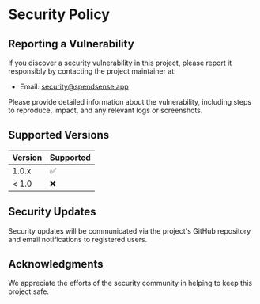 # Security Policy

## Reporting a Vulnerability

If you discover a security vulnerability in this project, please report it responsibly by contacting the project maintainer at:

- Email: security@spendsense.app

Please provide detailed information about the vulnerability, including steps to reproduce, impact, and any relevant logs or screenshots.

## Supported Versions

| Version | Supported          |
| ------- | ------------------ |
| 1.0.x   | :white_check_mark: |
| < 1.0   | :x:                |

## Security Updates

Security updates will be communicated via the project's GitHub repository and email notifications to registered users.

## Acknowledgments

We appreciate the efforts of the security community in helping to keep this project safe.
